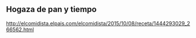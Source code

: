 ## Hogaza de pan y tiempo

http://elcomidista.elpais.com/elcomidista/2015/10/08/receta/1444293029_266562.html
